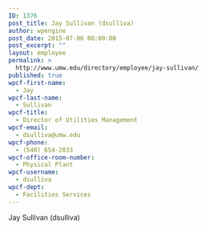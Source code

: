 ```yaml
---
ID: 1376
post_title: Jay Sullivan (dsulliva)
author: wpengine
post_date: 2015-07-06 08:00:00
post_excerpt: ""
layout: employee
permalink: >
  http://www.umw.edu/directory/employee/jay-sullivan/
published: true
wpcf-first-name:
  - Jay
wpcf-last-name:
  - Sullivan
wpcf-title:
  - Director of Utilities Management
wpcf-email:
  - dsulliva@umw.edu
wpcf-phone:
  - (540) 654-2033
wpcf-office-room-number:
  - Physical Plant
wpcf-username:
  - dsulliva
wpcf-dept:
  - Facilities Services
---
```

Jay Sullivan (dsulliva)